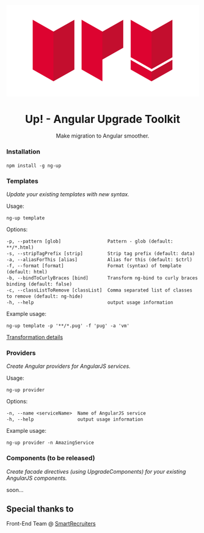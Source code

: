 <p align="center">
  <img src="https://raw.githubusercontent.com/psmyrdek/ng-up/master/images/logo.png"/>
</p>

<h1 align="center">Up! - Angular Upgrade Toolkit</h1>

<p align="center">Make migration to Angular smoother.</p>

### Installation

`npm install -g ng-up`

### Templates

_Update your existing templates with new syntax._

Usage:

```
ng-up template
```

Options:

```
-p, --pattern [glob]                 Pattern - glob (default: **/*.html)
-s, --stripTagPrefix [strip]         Strip tag prefix (default: data)
-a, --aliasForThis [alias]           Alias for this (default: $ctrl)
-f, --format [format]                Format (syntax) of template (default: html)
-b, --bindToCurlyBraces [bind]       Transform ng-bind to curly braces binding (default: false)
-c, --classListToRemove [classList]  Comma separated list of classes to remove (default: ng-hide)
-h, --help                           output usage information
```

Example usage:

```
ng-up template -p '**/*.pug' -f 'pug' -a 'vm'
```

[Transformation details](https://github.com/psmyrdek/create-angular-template)

### Providers

_Create Angular providers for AngularJS services._

Usage:

```
ng-up provider
```

Options:

```
-n, --name <serviceName>  Name of AngularJS service
-h, --help                output usage information
```

Example usage:

```
ng-up provider -n AmazingService
```

### Components (to be released)

_Create facade directives (using UpgradeComponents) for your existing AngularJS components._

soon...

## Special thanks to

Front-End Team @ [SmartRecruiters](www.smartrecruiters.com)
